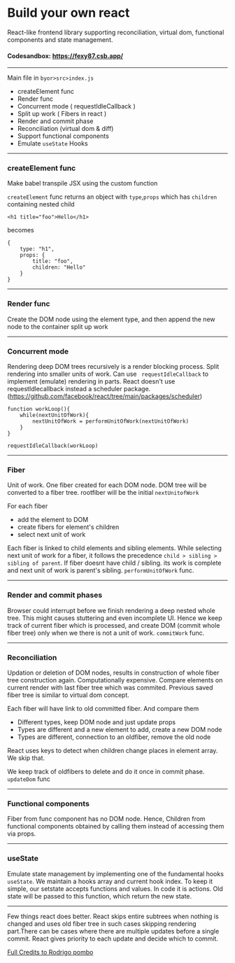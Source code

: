 # Build your own react

React-like frontend library supporting reconciliation, virtual dom, functional components and state
management.

#### Codesandbox: https://fexy87.csb.app/
---
Main file in `byor>src>index.js`

- createElement func
- Render func
- Concurrent mode ( requestIdleCallback )
- Split up work ( Fibers in react )
- Render and commit phase
- Reconciliation (virtual dom & diff)
- Support functional components
- Emulate `useState` Hooks
----
### createElement func
Make babel transpile JSX using the custom function

`createElement` func returns an object with `type`,`props` which has `children`  containing nested child
````
<h1 title="foo">Hello</h1>
```` 
becomes
```
{
	type: "h1",
	props: {
		title: "foo",
		children: "Hello"
	}
}
```
----
### Render func
Create the DOM node using the element type, and then append the new node to the container
split up work

----
### Concurrent mode
Rendering deep DOM trees recursively is a render blocking process. Split rendering into smaller units of work. Can use ` requestIdleCallback` to implement (emulate) rendering in parts.
React doesn't use requestIdlecallback instead a scheduler package.(https://github.com/facebook/react/tree/main/packages/scheduler)

```
function workLoop(){
	while(nextUnitOfWork){
		nextUnitOfWork = performUnitOfWork(nextUnitOfWork)
	}
}
```

```
requestIdleCallback(workLoop)
```
----
### Fiber
Unit of work. One fiber created for each DOM node. DOM tree will be converted to a fiber tree.
rootfiber will be the initial `nextUnitofWork`

For each fiber
- add the element to DOM
- create fibers for element's children
- select next unit of work
	
Each fiber is linked to child elements and sibling elements. While selecting next unit of work for a fiber, it follows the precedence `child > sibling > sibling of parent`. If fiber doesnt have child / sibling. its work is complete and next unit of work is parent's sibling.
`performUnitOfWork` func.

----
### Render and commit phases
Browser could interrupt before we finish rendering a deep nested whole tree. This might causes stuttering and even incomplete UI. Hence we keep track of current fiber which is processed, and create DOM (commit whole fiber tree) only when we there is not a unit of work. `commitWork` func.

----
### Reconciliation 
Updation or deletion of DOM nodes, results in construction of whole fiber tree construction again. Computationally expensive.
Compare elements on current render with last fiber tree which was commited.
Previous saved fiber tree is similar to virtual dom concept.

Each fiber will have link to old committed fiber. And compare them
- Different types, keep DOM node and just update props
- Types are different and a new element to add, create a new DOM node
- Types are different,  connection to an oldfiber, remove the old node

React uses keys to detect when children change places in element array. We skip that.

We keep track of oldfibers to delete and do it once in commit phase.
`updateDom` func

----
### Functional components
Fiber from func component has no DOM node.
Hence, Children from functional components obtained by calling them instead of accessing them via props.

----
### useState
Emulate state management by implementing one of the fundamental hooks `useState`. 
We maintain a hooks array and current hook index. To keep it simple, our setstate accepts functions and values. In code it is actions. Old state will be passed to this function, which return the new state. 

----
Few things react does better. React skips entire subtrees when nothing is changed and uses old fiber tree in such cases skipping rendering part.There can be cases where there are multiple updates before a single commit. React gives priority to each update and decide which to commit.

[Full Credits to Rodrigo pombo](https://pomb.us/build-your-own-react/)
